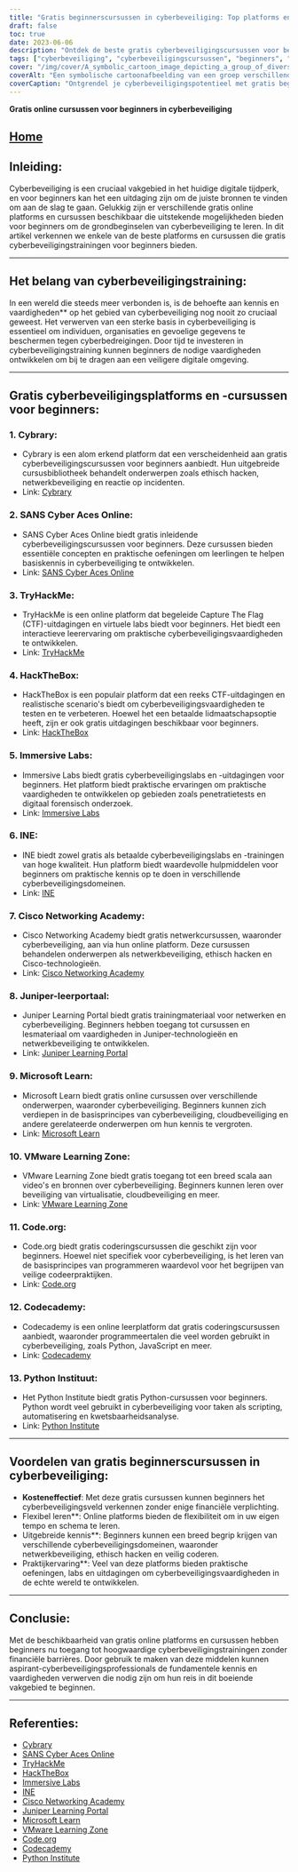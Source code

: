 ```yaml
---
title: "Gratis beginnerscursussen in cyberbeveiliging: Top platforms en trainingen"
draft: false
toc: true
date: 2023-06-06
description: "Ontdek de beste gratis cyberbeveiligingscursussen voor beginners op topplatforms en begin je reis op dit cruciale gebied."
tags: ["cyberbeveiliging", "cyberbeveiligingscursussen", "beginners", "gratis cursussen", "online platforms", "cyberbeveiligingstraining", "leermiddelen", "netwerkbeveiliging", "ethisch hacken", "veilig coderen", "praktische vaardigheden", "praktijkervaring", "cyberbeveiligingsfundamenten", "Cybrary", "SANS Cyber Aces Online", "TryHackMe", "HackTheBox", "Immersieve laboratoria", "INE", "Cisco Netwerk Academie", "Juniper-leerportaal", "Microsoft leren", "VMware-leeromgeving", "Code.org", "Codecademy", "Python Instituut", "kosteneffectief leren", "flexibel leren", "omvangrijke kennis", "praktijkervaring op het gebied van cyberbeveiliging"]
cover: "/img/cover/A_symbolic_cartoon_image_depicting_a_group_of_diverse_indiv.png"
coverAlt: "Een symbolische cartoonafbeelding van een groep verschillende personen in cyberbeveiligingskleding die samen in een schild staan, met binaire codes en slotpictogrammen eromheen, om het belang van eenheid en bescherming in het digitale rijk te benadrukken."
coverCaption: "Ontgrendel je cyberbeveiligingspotentieel met gratis beginnerscursussen!"
---
```


**Gratis online cursussen voor beginners in cyberbeveiliging**

## [Home](/cyber-security-career-playbook-start/)

## Inleiding:
Cyberbeveiliging is een cruciaal vakgebied in het huidige digitale tijdperk, en voor beginners kan het een uitdaging zijn om de juiste bronnen te vinden om aan de slag te gaan. Gelukkig zijn er verschillende gratis online platforms en cursussen beschikbaar die uitstekende mogelijkheden bieden voor beginners om de grondbeginselen van cyberbeveiliging te leren. In dit artikel verkennen we enkele van de beste platforms en cursussen die gratis cyberbeveiligingstrainingen voor beginners bieden.

______

## Het belang van cyberbeveiligingstraining:
In een wereld die steeds meer verbonden is, is de behoefte aan kennis en vaardigheden** op het gebied van cyberbeveiliging nog nooit zo cruciaal geweest. Het verwerven van een sterke basis in cyberbeveiliging is essentieel om individuen, organisaties en gevoelige gegevens te beschermen tegen cyberbedreigingen. Door tijd te investeren in cyberbeveiligingstraining kunnen beginners de nodige vaardigheden ontwikkelen om bij te dragen aan een veiligere digitale omgeving.

______

## Gratis cyberbeveiligingsplatforms en -cursussen voor beginners:

### 1. Cybrary:
- Cybrary is een alom erkend platform dat een verscheidenheid aan gratis cyberbeveiligingscursussen voor beginners aanbiedt. Hun uitgebreide cursusbibliotheek behandelt onderwerpen zoals ethisch hacken, netwerkbeveiliging en reactie op incidenten.
- Link: [Cybrary](https://www.cybrary.it/)

### 2. SANS Cyber Aces Online:
- SANS Cyber Aces Online biedt gratis inleidende cyberbeveiligingscursussen voor beginners. Deze cursussen bieden essentiële concepten en praktische oefeningen om leerlingen te helpen basiskennis in cyberbeveiliging te ontwikkelen.
- Link: [SANS Cyber Aces Online](https://www.cyberaces.org/)

### 3. TryHackMe:
- TryHackMe is een online platform dat begeleide Capture The Flag (CTF)-uitdagingen en virtuele labs biedt voor beginners. Het biedt een interactieve leerervaring om praktische cyberbeveiligingsvaardigheden te ontwikkelen.
- Link: [TryHackMe](https://tryhackme.com/)

### 4. HackTheBox:
- HackTheBox is een populair platform dat een reeks CTF-uitdagingen en realistische scenario's biedt om cyberbeveiligingsvaardigheden te testen en te verbeteren. Hoewel het een betaalde lidmaatschapsoptie heeft, zijn er ook gratis uitdagingen beschikbaar voor beginners.
- Link: [HackTheBox](https://www.hackthebox.eu/)

### 5. Immersive Labs:
- Immersive Labs biedt gratis cyberbeveiligingslabs en -uitdagingen voor beginners. Het platform biedt praktische ervaringen om praktische vaardigheden te ontwikkelen op gebieden zoals penetratietests en digitaal forensisch onderzoek.
- Link: [Immersive Labs](https://www.immersivelabs.com/)

### 6. INE:
- INE biedt zowel gratis als betaalde cyberbeveiligingslabs en -trainingen van hoge kwaliteit. Hun platform biedt waardevolle hulpmiddelen voor beginners om praktische kennis op te doen in verschillende cyberbeveiligingsdomeinen.
- Link: [INE](https://ine.com/)

### 7. Cisco Networking Academy:
- Cisco Networking Academy biedt gratis netwerkcursussen, waaronder cyberbeveiliging, aan via hun online platform. Deze cursussen behandelen onderwerpen als netwerkbeveiliging, ethisch hacken en Cisco-technologieën.
- Link: [Cisco Networking Academy](https://www.cisco.com/c/m/en_sg/partners/cisco-networking-academy/index.html)

### 8. Juniper-leerportaal:
- Juniper Learning Portal biedt gratis trainingmateriaal voor netwerken en cyberbeveiliging. Beginners hebben toegang tot cursussen en lesmateriaal om vaardigheden in Juniper-technologieën en netwerkbeveiliging te ontwikkelen.
- Link: [Juniper Learning Portal](https://learningportal.juniper.net/juniper/default.aspx)

### 9. Microsoft Learn:
- Microsoft Learn biedt gratis online cursussen over verschillende onderwerpen, waaronder cyberbeveiliging. Beginners kunnen zich verdiepen in de basisprincipes van cyberbeveiliging, cloudbeveiliging en andere gerelateerde onderwerpen om hun kennis te vergroten.
- Link: [Microsoft Learn](https://docs.microsoft.com/en-us/learn/)

### 10. VMware Learning Zone:
- VMware Learning Zone biedt gratis toegang tot een breed scala aan video's en bronnen over cyberbeveiliging. Beginners kunnen leren over beveiliging van virtualisatie, cloudbeveiliging en meer.
- Link: [VMware Learning Zone](https://www.vmware.com/education-services/learning-zone.html)

### 11. Code.org:
- Code.org biedt gratis coderingscursussen die geschikt zijn voor beginners. Hoewel niet specifiek voor cyberbeveiliging, is het leren van de basisprincipes van programmeren waardevol voor het begrijpen van veilige codeerpraktijken.
- Link: [Code.org](https://studio.code.org/courses)

### 12. Codecademy:
- Codecademy is een online leerplatform dat gratis coderingscursussen aanbiedt, waaronder programmeertalen die veel worden gebruikt in cyberbeveiliging, zoals Python, JavaScript en meer.
- Link: [Codecademy](https://www.codecademy.com/)

### 13. Python Instituut:
- Het Python Institute biedt gratis Python-cursussen voor beginners. Python wordt veel gebruikt in cyberbeveiliging voor taken als scripting, automatisering en kwetsbaarheidsanalyse.
- Link: [Python Institute](https://pythoninstitute.org/free-python-courses/)

______

## Voordelen van gratis beginnerscursussen in cyberbeveiliging:
- **Kosteneffectief**: Met deze gratis cursussen kunnen beginners het cyberbeveiligingsveld verkennen zonder enige financiële verplichting.
- Flexibel leren**: Online platforms bieden de flexibiliteit om in uw eigen tempo en schema te leren.
- Uitgebreide kennis**: Beginners kunnen een breed begrip krijgen van verschillende cyberbeveiligingsdomeinen, waaronder netwerkbeveiliging, ethisch hacken en veilig coderen.
- Praktijkervaring**: Veel van deze platforms bieden praktische oefeningen, labs en uitdagingen om cyberbeveiligingsvaardigheden in de echte wereld te ontwikkelen.

______

## Conclusie:
Met de beschikbaarheid van gratis online platforms en cursussen hebben beginners nu toegang tot hoogwaardige cyberbeveiligingstrainingen zonder financiële barrières. Door gebruik te maken van deze middelen kunnen aspirant-cyberbeveiligingsprofessionals de fundamentele kennis en vaardigheden verwerven die nodig zijn om hun reis in dit boeiende vakgebied te beginnen.

______

## Referenties:
- [Cybrary](https://www.cybrary.it/)
- [SANS Cyber Aces Online](https://www.cyberaces.org/)
- [TryHackMe](https://tryhackme.com/)
- [HackTheBox](https://www.hackthebox.eu/)
- [Immersive Labs](https://www.immersivelabs.com/)
- [INE](https://ine.com/)
- [Cisco Networking Academy](https://www.cisco.com/c/m/en_sg/partners/cisco-networking-academy/index.html)
- [Juniper Learning Portal](https://learningportal.juniper.net/juniper/default.aspx)
- [Microsoft Learn](https://docs.microsoft.com/en-us/learn/)
- [VMware Learning Zone](https://www.vmware.com/education-services/learning-zone.html)
- [Code.org](https://studio.code.org/courses)
- [Codecademy](https://www.codecademy.com/)
- [Python Institute](https://pythoninstitute.org/free-python-courses/)